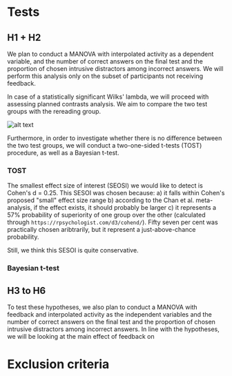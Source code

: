 # Tests

## H1 + H2

We plan to conduct a MANOVA with interpolated activity as a dependent variable, and the number of
correct answers on the final test and the proportion of chosen intrusive distractors among
incorrect answers. We will perform this analysis only on the subset of participants not receiving feedback.

In case of a statistically significant Wilks' lambda, we will proceed with assessing planned contrasts analysis.
We aim to compare the two test groups with the rereading group.


![alt text](http://github.com/ffzg-erudito/inter-testing-feedback-2018/analyses/images/H1-H2_power_plot_N=125.png)


Furthermore, in order to investigate whether there is no difference between the two test groups, we will
conduct a two-one-sided t-tests (TOST) procedure, as well as a Bayesian t-test.

### TOST

The smallest effect size of interest (SEOSI) we would like to detect is Cohen's d = 0.25. This SESOI
was chosen because:
a) it falls within Cohen's proposed "small" effect size range
b) according to the Chan et al. meta-analysis, if the effect exists, it should probably be larger
c) it represents a 57% probability of superiority of one group over the other (calculated through
`https://rpsychologist.com/d3/cohend/`). Fifty seven per cent was practically chosen aribtrarily,
but it represent a just-above-chance probability.

Still, we think this SESOI is quite conservative.

### Bayesian t-test

## H3 to H6

To test these hypotheses, we also plan to conduct a MANOVA with feedback and interpolated activity
as the independent variables and the number of correct answers on the final test and the proportion 
of chosen intrusive distractors among incorrect answers. In line with the hypotheses, we will be 
looking at the main effect of feedback on 

# Exclusion criteria